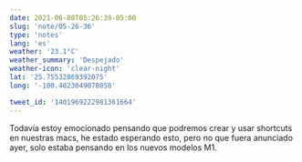 ```yaml
---
date: 2021-06-08T05:26:39-05:00
slug: 'note/05-26-36'
type: 'notes'
lang: 'es'
weather: '23.1°C'
weather_summary: 'Despejado'
weather-icon: 'clear-night'
lat: '25.75532869392075'
long: '-100.4023049078058'

tweet_id: '1401969222981361664'
---
```

Todavía estoy emocionado pensando que podremos crear y usar shortcuts en nuestras macs, he estado esperando esto, pero no que fuera anunciado ayer, solo estaba pensando en los nuevos modelos M1.
